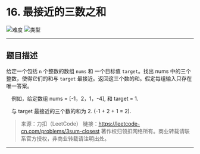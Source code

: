 # 16. 最接近的三数之和

![难度](https://img.shields.io/badge/难度-简单-5cb85c.svg?logo=leetcode&style=flat)  ![类型](https://img.shields.io/badge/类型-set/map-violet.svg?style=flat)

---

## 题目描述

给定一个包括 `n` 个整数的数组 `nums` 和 一个目标值 `target`。找出 nums 中的三个整数，使得它们的和与 `target` 最接近。返回这三个数的和。假定每组输入只存在唯一答案。

&emsp;例如，给定数组 nums = [-1，2，1，-4], 和 target = 1.

&emsp;与 target 最接近的三个数的和为 2. (-1 + 2 + 1 = 2).

> 来源：力扣（LeetCode）
> 链接：https://leetcode-cn.com/problems/3sum-closest
> 著作权归领扣网络所有。商业转载请联系官方授权，非商业转载请注明出处。

---
